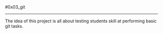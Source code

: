 #0x03_git
**************
The idea of this project is all about testing students skill at performing basic git tasks.